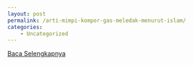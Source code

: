 ```yaml
---
layout: post
permalink: /arti-mimpi-kompor-gas-meledak-menurut-islam/
categories:
    - Uncategorized
---
```


[Baca Selengkapnya](/01)